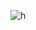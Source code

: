 ![h](https://www.google.com/imgres?imgurl=https%3A%2F%2Fwww.teahub.io%2Fphotos%2Ffull%2F176-1764166_will-your-new-busine-women-in-technology-banner.jpg&imgrefurl=https%3A%2F%2Fwww.teahub.io%2Fviewwp%2FwimRbw_will-your-new-busine-women-in-technology-banner%2F&tbnid=qwkgFyLm1k5-tM&vet=10CBkQMyh0ahcKEwig7_bD_YH2AhUAAAAAHQAAAAAQCQ..i&docid=Ft9EgPc88SxVTM&w=1400&h=608&itg=1&q=coding%20wallpaper%204k&hl=en&ved=0CBkQMyh0ahcKEwig7_bD_YH2AhUAAAAAHQAAAAAQCQ)
